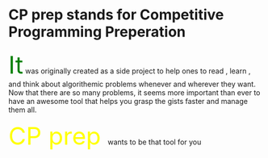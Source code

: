 # CP prep stands for Competitive Programming Preperation

<div class="Intro_wrapper">
<p class="about_cpPrep">
    <span style="font-size: 3rem; color: green;letter-spaing:4px;">It</span> was originally created as a side project to help ones to read , learn , and think about algorithemic problems whenever and wherever they want. Now that there are so many problems, it seems more important than ever to have an awesome tool that helps you grasp the gists faster and manage them all.
</p>
</div>
<p>
<attr style="font-size: 3rem; color: yellow;letter-spaing:4px;">CP prep
</attr><span>wants to be that tool for you</span>
</p>

<!DOCTYPE html>
<html lang="en">
<head>
    <meta charset="UTF-8">
    <meta http-equiv="X-UA-Compatible" content="IE=edge">
    <meta name="viewport" content="width=device-width, initial-scale=1.0">
    <title>Cp Prep - Anish Mandal</title>
    <link rel="stylesheet" href="./assets/style.css">
</head>

</html>